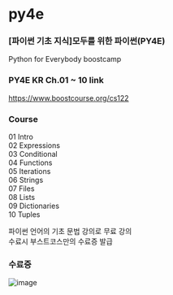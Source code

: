 # py4e

### [파이썬 기초 지식]모두를 위한 파이썬(PY4E)
Python for Everybody boostcamp

### PY4E KR Ch.01 ~ 10 link
https://www.boostcourse.org/cs122

### Course
01 Intro  
02 Expressions  
03 Conditional  
04 Functions  
05 Iterations  
06 Strings  
07 Files  
08 Lists  
09 Dictionaries  
10 Tuples

파이썬 언어의 기초 문법 강의로 무료 강의  
수료시 부스트코스만의 수료증 발급

### 수료증
![image](https://github.com/crevee/py4e/assets/64821752/ea083768-26b8-48e7-bbe3-8eaed976375a)
